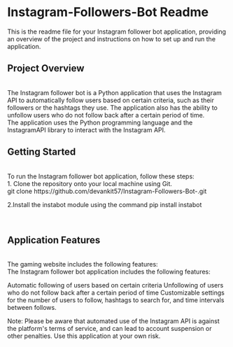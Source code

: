 <h1><b>Instagram-Followers-Bot Readme</b></h1>
This is the readme file for your Instagram follower bot application, providing an overview of the project and instructions on how to set up and run the application.
<br>
<h2><b>Project Overview</b></h2>
<br>
The Instagram follower bot is a Python application that uses the Instagram API to automatically follow users based on certain criteria, such as their followers or the hashtags they use. The application also has the ability to unfollow users who do not follow back after a certain period of time.
<br>
The application uses the Python programming language and the InstagramAPI library to interact with the Instagram API.
<br>
<h2><b>Getting Started </b></h2>
<br>
To run the Instagram follower bot application, follow these steps:
<br>
1. Clone the repository onto your local machine using Git.<br>
git clone https://github.com/devankit57/Instagram-Followers-Bot-.git

2.Install the instabot module using the command
pip install instabot


<br>
<b><h2>Application Features</h2></b>
<br>
The gaming website  includes the following features:
<br>
The Instagram follower bot application includes the following features:

Automatic following of users based on certain criteria
Unfollowing of users who do not follow back after a certain period of time
Customizable settings for the number of users to follow, hashtags to search for, and time intervals between follows.


Note: Please be aware that automated use of the Instagram API is against the platform's terms of service, and can lead to account suspension or other penalties. Use this application at your own risk.
